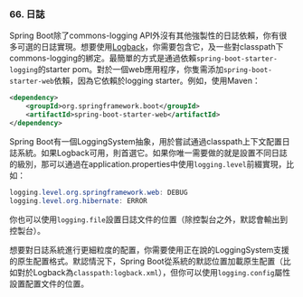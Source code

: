 ### 66. 日誌

Spring Boot除了commons-logging  API外沒有其他強製性的日誌依賴，你有很多可選的日誌實現。想要使用[Logback](http://logback.qos.ch/)，你需要包含它，及一些對classpath下commons-logging的綁定。最簡單的方式是通過依賴`spring-boot-starter-logging`的starter pom。對於一個web應用程序，你隻需添加`spring-boot-starter-web`依賴，因為它依賴於logging starter。例如，使用Maven：
```xml
<dependency>
    <groupId>org.springframework.boot</groupId>
    <artifactId>spring-boot-starter-web</artifactId>
</dependency>
```
Spring Boot有一個LoggingSystem抽象，用於嘗試通過classpath上下文配置日誌系統。如果Logback可用，則首選它。如果你唯一需要做的就是設置不同日誌的級別，那可以通過在application.properties中使用`logging.level`前綴實現，比如：
```java
logging.level.org.springframework.web: DEBUG
logging.level.org.hibernate: ERROR
```
你也可以使用`logging.file`設置日誌文件的位置（除控製台之外，默認會輸出到控製台）。

想要對日誌系統進行更細粒度的配置，你需要使用正在說的LoggingSystem支援的原生配置格式。默認情況下，Spring Boot從系統的默認位置加載原生配置（比如對於Logback為`classpath:logback.xml`），但你可以使用`logging.config`屬性設置配置文件的位置。
